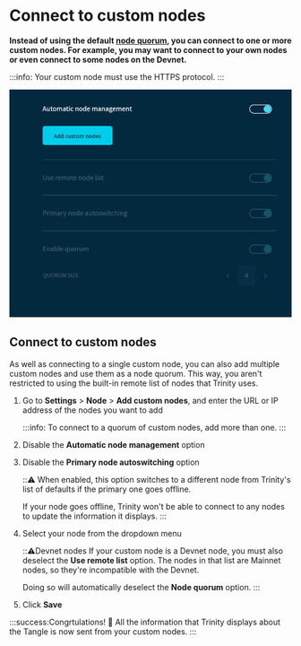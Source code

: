 # Connect to custom nodes

**Instead of using the default [node quorum](../concepts/node-quorum.md), you can connect to one or more custom nodes. For example, you may want to connect to your own nodes or even connect to some nodes on the Devnet.**

:::info:
Your custom node must use the HTTPS protocol.
:::

![Node management in Trinity](../images/node-management.png)

## Connect to custom nodes

As well as connecting to a single custom node, you can also add multiple custom nodes and use them as a node quorum. This way, you aren't restricted to using the built-in remote list of nodes that Trinity uses.

1. Go to **Settings** > **Node** > **Add custom nodes**,  and enter the URL or IP address of the nodes you want to add

    :::info:
    To connect to a quorum of custom nodes, add more than one.
    :::

2. Disable the **Automatic node management** option

3. Disable the **Primary node autoswitching** option

    :::warning:
    When enabled, this option switches to a different node from Trinity's list of defaults if the primary one goes offline.

    If your node goes offline, Trinity won't be able to connect to any nodes to update the information it displays.
    :::

4. Select your node from the dropdown menu

    :::warning:Devnet nodes
    If your custom node is a Devnet node, you must also deselect the **Use remote list** option. The nodes in that list are Mainnet nodes, so they're incompatible with the Devnet.

    Doing so will automatically deselect the **Node quorum** option.
    :::

5. Click **Save**

:::success:Congrtulations! :tada:
All the information that Trinity displays about the Tangle is now sent from your custom nodes.
:::



